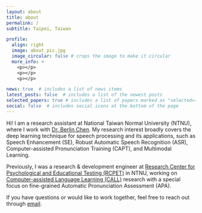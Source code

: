 ```yaml
---
layout: about
title: about
permalink: /
subtitle: Taipei, Taiwan

profile:
  align: right
  image: about_pic.jpg
  image_circular: false # crops the image to make it circular
  more_info: >
    <p></p>
    <p></p>
    <p></p>

news: true  # includes a list of news items
latest_posts: false  # includes a list of the newest posts
selected_papers: true # includes a list of papers marked as "selected={true}"
social: false  # includes social icons at the bottom of the page
---
```


Hi! I am a research assistant at National Taiwan Normal University (NTNU), where I work with [Dr. Berlin Chen](https://sites.google.com/site/berlinchenatntnu/home). My research interest broadly covers the deep learning technique for speech processing and its applications, such as Speech Enhancement (SE), Robust Automatic Speech Recognition (ASR), Computer-assisted Pronunciation Training (CAPT), and Multimodal Learning.

Previously, I was a research & development engineer at [Research Center for Psychological and Educational Testing (RCPET)](https://en.ntnu.edu.tw/p-centerrcp.php) in NTNU, working on [Computer-assisted Language Learning (CALL)](https://en.wikipedia.org/wiki/Computer-assisted_language_learning) research with a special focus on fine-grained Automatic Pronunciation Assessment (APA).

If you have questions or would like to work together, feel free to reach out through [email](mailto:fuann@ntnu.edu.tw).